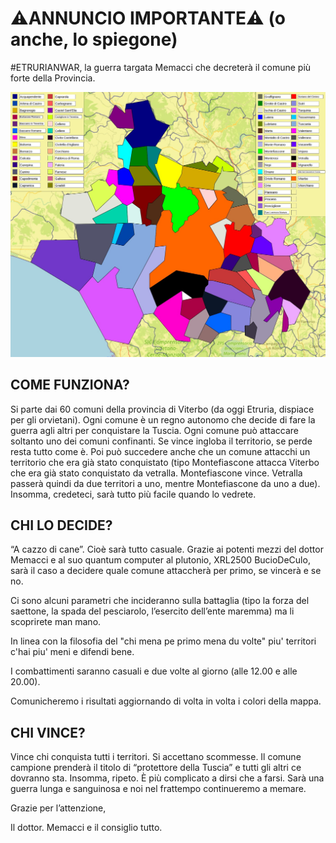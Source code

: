 # ⚠️ANNUNCIO IMPORTANTE⚠️ (o anche, lo spiegone)

#ETRURIANWAR, la guerra targata Memacci che decreterà il comune più forte della Provincia.

![](./0.png)

## COME FUNZIONA?

Si parte dai 60 comuni della provincia di Viterbo (da oggi Etruria, dispiace per gli orvietani).
Ogni comune è un regno autonomo che decide di fare la guerra agli altri per conquistare la Tuscia.
Ogni comune può attaccare soltanto uno dei comuni confinanti. Se vince ingloba il territorio, se perde resta tutto come è. 
Poi può succedere anche che un comune attacchi un territorio che era già stato conquistato (tipo Montefiascone attacca Viterbo che era già stato conquistato da vetralla. Montefiascone vince. Vetralla passerà quindi da due territori a uno, mentre Montefiascone da uno a due). Insomma, credeteci, sarà tutto più facile quando lo vedrete.

## CHI LO DECIDE?
“A cazzo di cane”. Cioè sarà tutto casuale.
Grazie ai potenti mezzi del dottor Memacci e al suo quantum computer al plutonio, XRL2500 BucioDeCulo, sarà il caso a decidere quale comune attaccherà per primo, se vincerà e se no. 

Ci sono alcuni parametri che incideranno sulla battaglia (tipo la forza del saettone, la spada del pesciarolo, l’esercito dell’ente maremma) ma li scoprirete man mano.

In linea con la filosofia del "chi mena pe primo mena du volte" piu' territori c'hai piu' meni e difendi bene.

I combattimenti saranno casuali e due volte al giorno (alle 12.00 e alle 20.00).

Comunicheremo i risultati aggiornando di volta in volta i colori della mappa.

## CHI VINCE?

Vince chi conquista tutti i territori. Si accettano scommesse.
Il comune campione prenderà il titolo di “protettore della Tuscia” e tutti gli altri ce dovranno sta.
Insomma, ripeto. È più complicato a dirsi che a farsi. Sarà una guerra lunga e sanguinosa e noi nel frattempo continueremo a memare.

Grazie per l’attenzione,

Il dottor. Memacci e il consiglio tutto.